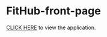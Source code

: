 # FitHub-front-page

<a href=https://michaelsatumba.github.io/FitHub-front-page/>CLICK HERE</a> to view the application.

